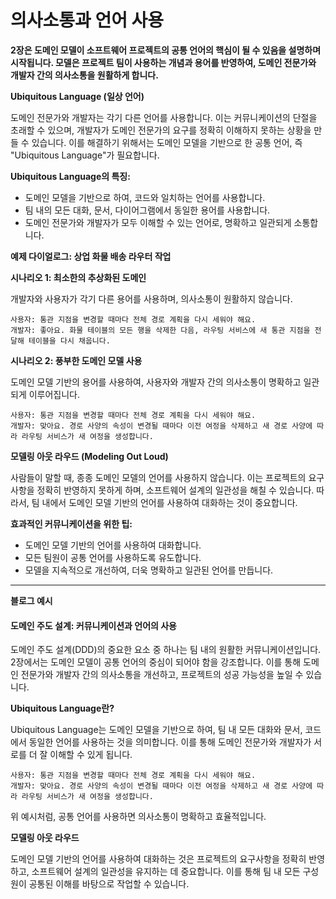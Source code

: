 # 의사소통과 언어 사용

**2장은 도메인 모델이 소프트웨어 프로젝트의 공통 언어의 핵심이 될 수 있음을 설명하며 시작됩니다. 모델은 프로젝트 팀이 사용하는 개념과 용어를 반영하여, 도메인 전문가와 개발자 간의 의사소통을 원활하게 합니다.**

**Ubiquitous Language (일상 언어)**

도메인 전문가와 개발자는 각기 다른 언어를 사용합니다. 이는 커뮤니케이션의 단절을 초래할 수 있으며, 개발자가 도메인 전문가의 요구를 정확히 이해하지 못하는 상황을 만들 수 있습니다. 이를 해결하기 위해서는 도메인 모델을 기반으로 한 공통 언어, 즉 "Ubiquitous Language"가 필요합니다.

**Ubiquitous Language의 특징:**

* 도메인 모델을 기반으로 하여, 코드와 일치하는 언어를 사용합니다.
* 팀 내의 모든 대화, 문서, 다이어그램에서 동일한 용어를 사용합니다.
* 도메인 전문가와 개발자가 모두 이해할 수 있는 언어로, 명확하고 일관되게 소통합니다.

**예제 다이얼로그: 상업 화물 배송 라우터 작업**

**시나리오 1: 최소한의 추상화된 도메인**

개발자와 사용자가 각기 다른 용어를 사용하며, 의사소통이 원활하지 않습니다.

```plaintext
사용자: 통관 지점을 변경할 때마다 전체 경로 계획을 다시 세워야 해요.
개발자: 좋아요. 화물 테이블의 모든 행을 삭제한 다음, 라우팅 서비스에 새 통관 지점을 전달해 테이블을 다시 채웁니다.
```

**시나리오 2: 풍부한 도메인 모델 사용**

도메인 모델 기반의 용어를 사용하여, 사용자와 개발자 간의 의사소통이 명확하고 일관되게 이루어집니다.

```plaintext
사용자: 통관 지점을 변경할 때마다 전체 경로 계획을 다시 세워야 해요.
개발자: 맞아요. 경로 사양의 속성이 변경될 때마다 이전 여정을 삭제하고 새 경로 사양에 따라 라우팅 서비스가 새 여정을 생성합니다.
```

**모델링 아웃 라우드 (Modeling Out Loud)**

사람들이 말할 때, 종종 도메인 모델의 언어를 사용하지 않습니다. 이는 프로젝트의 요구사항을 정확히 반영하지 못하게 하며, 소프트웨어 설계의 일관성을 해칠 수 있습니다. 따라서, 팀 내에서 도메인 모델 기반의 언어를 사용하여 대화하는 것이 중요합니다.

**효과적인 커뮤니케이션을 위한 팁:**

* 도메인 모델 기반의 언어를 사용하여 대화합니다.
* 모든 팀원이 공통 언어를 사용하도록 유도합니다.
* 모델을 지속적으로 개선하여, 더욱 명확하고 일관된 언어를 만듭니다.

***

**블로그 예시**

#### 도메인 주도 설계: 커뮤니케이션과 언어의 사용

도메인 주도 설계(DDD)의 중요한 요소 중 하나는 팀 내의 원활한 커뮤니케이션입니다. 2장에서는 도메인 모델이 공통 언어의 중심이 되어야 함을 강조합니다. 이를 통해 도메인 전문가와 개발자 간의 의사소통을 개선하고, 프로젝트의 성공 가능성을 높일 수 있습니다.

**Ubiquitous Language란?**

Ubiquitous Language는 도메인 모델을 기반으로 하여, 팀 내 모든 대화와 문서, 코드에서 동일한 언어를 사용하는 것을 의미합니다. 이를 통해 도메인 전문가와 개발자가 서로를 더 잘 이해할 수 있게 됩니다.

```plaintext
사용자: 통관 지점을 변경할 때마다 전체 경로 계획을 다시 세워야 해요.
개발자: 맞아요. 경로 사양의 속성이 변경될 때마다 이전 여정을 삭제하고 새 경로 사양에 따라 라우팅 서비스가 새 여정을 생성합니다.
```

위 예시처럼, 공통 언어를 사용하면 의사소통이 명확하고 효율적입니다.

**모델링 아웃 라우드**

도메인 모델 기반의 언어를 사용하여 대화하는 것은 프로젝트의 요구사항을 정확히 반영하고, 소프트웨어 설계의 일관성을 유지하는 데 중요합니다. 이를 통해 팀 내 모든 구성원이 공통된 이해를 바탕으로 작업할 수 있습니다.
